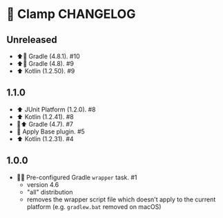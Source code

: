 # 📝 Clamp CHANGELOG

## Unreleased

- ⬆️🐘️ Gradle (4.8.1). #10
- ⬆️🐘️ Gradle (4.8). #9
- ⬆️ Kotlin (1.2.50). #9

## 1.1.0

- ⬆️ JUnit Platform (1.2.0). #8
- ⬆️ Kotlin (1.2.41). #8
- 🐘⬆️ Gradle (4.7). #7
- 🔌 Apply Base plugin. #5
- ⬆️ Kotlin (1.2.31). #4

## 1.0.0

- 🐘🎁 Pre-configured Gradle `wrapper` task. #1
   - version 4.6
   - "all" distribution
   - removes the wrapper script file which doesn't apply to the current platform (e.g. `gradlew.bat` removed on macOS)
